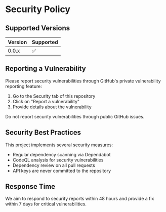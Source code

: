 # Security Policy

## Supported Versions

| Version | Supported          |
| ------- | ------------------ |
| 0.0.x   | :white_check_mark: |

## Reporting a Vulnerability

Please report security vulnerabilities through GitHub's private vulnerability reporting feature:

1. Go to the Security tab of this repository
2. Click on "Report a vulnerability"
3. Provide details about the vulnerability

Do not report security vulnerabilities through public GitHub issues.

## Security Best Practices

This project implements several security measures:

- Regular dependency scanning via Dependabot
- CodeQL analysis for security vulnerabilities
- Dependency review on all pull requests
- API keys are never committed to the repository

## Response Time

We aim to respond to security reports within 48 hours and provide a fix within 7 days for critical vulnerabilities.
